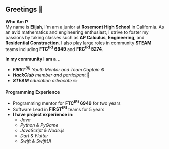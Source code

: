 ## Greetings 👋

__Who Am I?__ <br>
My name is __Elijah__, I'm am a junior at __Rosemont High School__ in California. As  an avid mathematics and engineering enthusiast, I strive to foster my passions by taking classes such as __AP Calculus__, __Engineering__, and __Residential Construction__. I also play large roles in community __STEAM__ teams including __FTC<sup>(R)</sup> 6949__ and __FRC<sup>(R)</sup> 5274__.

__In my community I am a...__ <br>
- ___FIRST<sup>(R)</sup>__ Youth Mentor and Team Captain_ ⚙️
- ___HackClub__ member and participant_ 🚀
- ___STEAM__ education advocate_ ✏️

__Programming Experience__ <br>
- Programming mentor for __FTC<sup>(R)</sup> 6949__ for two years
- Software Lead in __FIRST<sup>(R)</sup>__ teams for 5 years
- __I have project experience in:__
	- _Java_
	- _Python & PyGame_
	- _JavaScript & Node.js_
	- _Dart & Flutter_
	- _Swift & SwiftUI_
